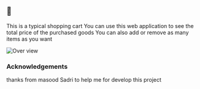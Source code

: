 ## 👋
This is a typical shopping cart
You can use this web application to see the total price of the purchased goods
You can also add or remove as many items as you want

![Over view](https://s6.uupload.ir/files/screenshot_%28168%29_4ch.png)

### Acknowledgements
thanks from masood Sadri to help me for develop this project
